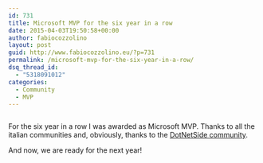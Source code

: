 ```yaml
---
id: 731
title: Microsoft MVP for the six year in a row
date: 2015-04-03T19:50:58+00:00
author: fabiocozzolino
layout: post
guid: http://www.fabiocozzolino.eu/?p=731
permalink: /microsoft-mvp-for-the-six-year-in-a-row/
dsq_thread_id:
  - "5318091012"
categories:
  - Community
  - MVP
---
```

<img class="alignnone" src="https://i2.wp.com/sn2files.storage.live.com/y1pqyro3jKNfdtXorr-91Mj-BRbvw6przbI4WuGHzCMWGogkes47VsiCR_FwwccddSpf_bo1GtHlNQ/Banner.PNG?resize=593%2C111&#038;ssl=1" alt="" data-recalc-dims="1" />

For the six year in a row I was awarded as Microsoft MVP. Thanks to all the italian communities and, obviously, thanks to the [DotNetSide community](http://dotnetside.org).

And now, we are ready for the next year!